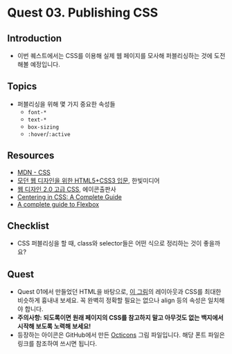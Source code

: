# Quest 03. Publishing CSS


## Introduction
* 이번 퀘스트에서는 CSS를 이용해 실제 웹 페이지를 모사해 퍼블리싱하는 것에 도전해볼 예정입니다.

## Topics
* 퍼블리싱을 위해 몇 가지 중요한 속성들
  * `font-*`
  * `text-*`
  * `box-sizing`
  * `:hover`/`:active`

## Resources
* [MDN - CSS](https://developer.mozilla.org/ko/docs/Web/CSS)
* [모던 웹 디자인을 위한 HTML5+CSS3 입문](http://www.yes24.com/24/Goods/15683538?Acode=101), 한빛미디어
* [웹 디자인 2.0 고급 CSS](http://www.yes24.com/24/Goods/2808075?Acode=101), 에이콘출판사
* [Centering in CSS: A Complete Guide](https://css-tricks.com/centering-css-complete-guide/)
* [A complete guide to Flexbox](https://css-tricks.com/snippets/css/a-guide-to-flexbox/)

## Checklist
* CSS 퍼블리싱을 할 때, class와 selector들은 어떤 식으로 정리하는 것이 좋을까요?

## Quest
* Quest 01에서 만들었던 HTML을 바탕으로, [이 그림](github.png)의 레이아웃과 CSS를 최대한 비슷하게 흉내내 보세요. 꼭 완벽히 정확할 필요는 없으나 align 등의 속성은 일치해야 합니다.
* **주의사항: 되도록이면 원래 페이지의 CSS를 참고하지 말고 아무것도 없는 백지에서 시작해 보도록 노력해 보세요!**
* 등장하는 아이콘은 GitHub에서 만든 [Octicons](https://octicons.github.com/) 그림 파일입니다. 해당 폰트 파일은 링크를 참조하여 쓰시면 됩니다.
